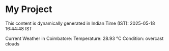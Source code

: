 # My Project

This content is dynamically generated in Indian Time (IST): 2025-05-18 16:44:48 IST


Current Weather in Coimbatore:
Temperature: 28.93 °C
Condition: overcast clouds
